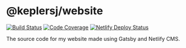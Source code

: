 # @keplersj/website

[![Build Status](https://travis-ci.org/keplersj/website.svg?branch=source)](https://travis-ci.org/keplersj/website)
[![Code Coverage](https://codecov.io/gh/keplersj/website/branch/source/graph/badge.svg)](https://codecov.io/gh/keplersj/website)
[![Netlify Deploy Status](https://api.netlify.com/api/v1/badges/85fda470-920b-4e2d-86a2-d9f39f58c04b/deploy-status)](https://app.netlify.com/sites/objective-fermi-569e00/deploys)

The source code for my website made using Gatsby and Netlify CMS.

